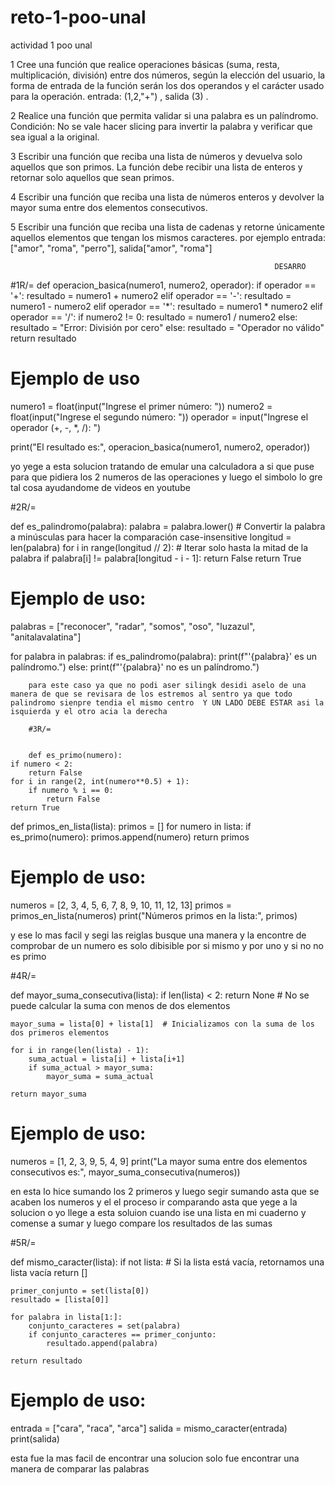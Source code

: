 # reto-1-poo-unal
actividad 1 poo unal

1 Cree una función que realice operaciones básicas (suma, resta, multiplicación, división) entre dos números, según la elección del usuario, la forma de entrada de la función serán los dos operandos y el carácter usado para la operación. entrada: (1,2,"+") , salida (3) .

2 Realice una función que permita validar si una palabra es un palíndromo. Condición: No se vale hacer slicing para invertir la palabra y verificar que sea igual a la original.

3 Escribir una función que reciba una lista de números y devuelva solo aquellos que son primos. La función debe recibir una lista de enteros y retornar solo aquellos que sean primos.

4 Escribir una función que reciba una lista de números enteros y devolver la mayor suma entre dos elementos consecutivos.

5 Escribir una función que reciba una lista de cadenas y retorne únicamente aquellos elementos que tengan los mismos caracteres. por ejemplo entrada: ["amor", "roma", "perro"], salida["amor", "roma"]

                                                               DESARRO
#1R/= 
def operacion_basica(numero1, numero2, operador):
    if operador == '+':
        resultado = numero1 + numero2
    elif operador == '-':
        resultado = numero1 - numero2
    elif operador == '*':
        resultado = numero1 * numero2
    elif operador == '/':
        if numero2 != 0:
            resultado = numero1 / numero2
        else:
            resultado = "Error: División por cero"
    else:
        resultado = "Operador no válido"
    return resultado

# Ejemplo de uso
numero1 = float(input("Ingrese el primer número: "))
numero2 = float(input("Ingrese el segundo número: "))
operador = input("Ingrese el operador (+, -, *, /): ")

print("El resultado es:", operacion_basica(numero1, numero2, operador))

yo yege a esta solucion tratando de emular una calculadora a si que puse para que pidiera los 2 numeros de las operaciones y luego el simbolo lo gre tal cosa ayudandome de videos en youtube

#2R/=  


def es_palindromo(palabra):
    palabra = palabra.lower()  # Convertir la palabra a minúsculas para hacer la comparación case-insensitive
    longitud = len(palabra)
    for i in range(longitud // 2):  # Iterar solo hasta la mitad de la palabra
        if palabra[i] != palabra[longitud - i - 1]:
            return False
    return True

# Ejemplo de uso:
palabras = ["reconocer", "radar", "somos", "oso", "luzazul", "anitalavalatina"]

for palabra in palabras:
    if es_palindromo(palabra):
        print(f"'{palabra}' es un palíndromo.")
    else:
        print(f"'{palabra}' no es un palíndromo.")


        para este caso ya que no podi aser silingk desidi aselo de una manera de que se revisara de los estremos al sentro ya que todo palindromo sienpre tendia el mismo centro  Y UN LADO DEBE ESTAR asi la isquierda y el otro acia la derecha

        #3R/=

        
        def es_primo(numero):
    if numero < 2:
        return False
    for i in range(2, int(numero**0.5) + 1):
        if numero % i == 0:
            return False
    return True

def primos_en_lista(lista):
    primos = []
    for numero in lista:
        if es_primo(numero):
            primos.append(numero)
    return primos

# Ejemplo de uso:
numeros = [2, 3, 4, 5, 6, 7, 8, 9, 10, 11, 12, 13]
primos = primos_en_lista(numeros)
print("Números primos en la lista:", primos)

y ese lo mas facil y segi las reiglas busque una manera y la encontre de comprobar de un numero es solo dibisible por si mismo y por uno y si no no es primo

#4R/= 


def mayor_suma_consecutiva(lista):
    if len(lista) < 2:
        return None  # No se puede calcular la suma con menos de dos elementos

    mayor_suma = lista[0] + lista[1]  # Inicializamos con la suma de los dos primeros elementos

    for i in range(len(lista) - 1):
        suma_actual = lista[i] + lista[i+1]
        if suma_actual > mayor_suma:
            mayor_suma = suma_actual

    return mayor_suma

# Ejemplo de uso:
numeros = [1, 2, 3, 9, 5, 4, 9]
print("La mayor suma entre dos elementos consecutivos es:", mayor_suma_consecutiva(numeros))

en esta lo hice sumando los 2 primeros y luego segir sumando asta que se acaben los numeros y el el proceso ir comparando asta que yege a la solucion o
yo llege a esta soluion cuando ise una lista en mi cuaderno y comense a sumar y luego compare los resultados de las sumas

#5R/=


def mismo_caracter(lista):
    if not lista:  # Si la lista está vacía, retornamos una lista vacía
        return []

    primer_conjunto = set(lista[0])
    resultado = [lista[0]]

    for palabra in lista[1:]:
        conjunto_caracteres = set(palabra)
        if conjunto_caracteres == primer_conjunto:
            resultado.append(palabra)

    return resultado

# Ejemplo de uso:
entrada = ["cara", "raca", "arca"]
salida = mismo_caracter(entrada)
print(salida)  

esta fue la mas facil de encontrar una solucion solo fue encontrar una manera de comparar las palabras

